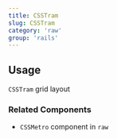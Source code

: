 ```yaml
---
title: CSSTram
slug: CSSTram
category: 'raw'
group: 'rails'
---
```


## Usage

`CSSTram` grid layout

### Related Components

- `CSSMetro` component in `raw`
